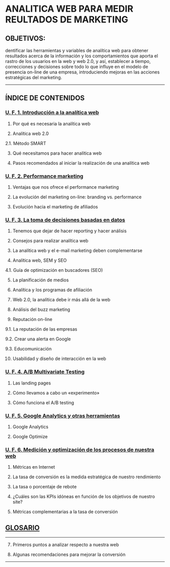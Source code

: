 # ANALITICA WEB PARA MEDIR REULTADOS DE MARKETING


## OBJETIVOS:

dentificar las herramientas y variables de analítica web para obtener resultados acerca de la información y los comportamientos que aporta el rastro de los usuarios en la web y web 2.0, y así, establecer a tiempo, correcciones y decisiones sobre todo lo que influye en el modelo de presencia on-line de una empresa, introduciendo mejoras en las acciones estratégicas del marketing.

---

## ÍNDICE DE CONTENIDOS

### [U. F. 1. Introducción a la analítica web](https://github.com/eugenia1984/front-end-courses/blob/main/anlitica-web-para-medir-resultador-mkt/introduccion-a-la-analitica-web.md)

1. Por qué es necesaria la analítica web

2. Analítica web 2.0

  2.1. Método SMART

3. Qué necesitamos para hacer analítica web

4. Pasos recomendados al iniciar la realización de una analítica web


### [U. F. 2. Performance marketing](https://github.com/eugenia1984/front-end-courses/blob/main/anlitica-web-para-medir-resultador-mkt/performance-marketing.md)

1. Ventajas que nos ofrece el performance marketing

2. La evolución del marketing on-line: branding vs. performance

3. Evolución hacia el marketing de afiliados



### [U. F. 3. La toma de decisiones basadas en datos](https://github.com/eugenia1984/front-end-courses/blob/main/anlitica-web-para-medir-resultador-mkt/la-toma-de-decisiones-basadas-en-datos.md)

1. Tenemos que dejar de hacer reporting y hacer análisis

2. Consejos para realizar analítica web

3. La analítica web y el e-mail marketing deben complementarse

4. Analítica web, SEM y SEO

4.1. Guía de optimización en buscadores (SEO)

5. La planificación de medios

6. Analítica y los programas de afiliación

7. Web 2.0, la analítica debe ir más allá de la web

8. Análisis del buzz marketing

9. Reputación on-line

9.1. La reputación de las empresas

9.2. Crear una alerta en Google

9.3. Educomunicación

10. Usabilidad y diseño de interacción en la web

### [U. F. 4. A/B Multivariate Testing](https://github.com/eugenia1984/front-end-courses/blob/main/anlitica-web-para-medir-resultador-mkt/a-b.md)

1. Las landing pages

2. Cómo llevamos a cabo un «experimento»

3. Cómo funciona el A/B testing

### [U. F. 5. Google Analytics y otras herramientas](https://github.com/eugenia1984/front-end-courses/blob/main/anlitica-web-para-medir-resultador-mkt/google-analitics.md)

1. Google Analytics

2. Google Optimize

### [U. F. 6. Medición y optimización de los procesos de nuestra web](https://github.com/eugenia1984/front-end-courses/blob/main/anlitica-web-para-medir-resultador-mkt/medicion.md)

1. Métricas en Internet

2. La tasa de conversión es la medida estratégica de nuestro rendimiento

3. La tasa o porcentaje de rebote

4. ¿Cuáles son las KPIs idóneas en función de los objetivos de nuestro site?

5. Métricas complementarias a la tasa de conversión

## [GLOSARIO](https://github.com/eugenia1984/front-end-courses/blob/main/anlitica-web-para-medir-resultador-mkt/glosario.md)

---

7. Primeros puntos a analizar respecto a nuestra web

8. Algunas recomendaciones para mejorar la conversión

---
